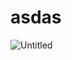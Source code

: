 # asdas


![Untitled](https://github.com/user-attachments/assets/30eaf855-dc2b-47b2-97f8-cfe258d919e0)
